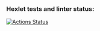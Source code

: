 ### Hexlet tests and linter status:
[![Actions Status](https://github.com/yarrman2/rails-project-63/actions/workflows/hexlet-check.yml/badge.svg)](https://github.com/yarrman2/rails-project-63/actions)